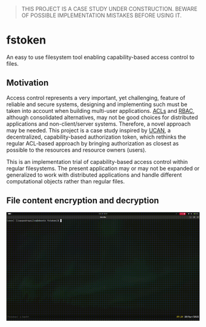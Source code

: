 > THIS PROJECT IS A CASE STUDY UNDER CONSTRUCTION. BEWARE OF POSSIBLE IMPLEMENTATION MISTAKES BEFORE USING IT.

# fstoken 

An easy to use filesystem tool enabling capability-based access control to files.

## Motivation

Access control represents a very important, yet challenging, feature of reliable and secure systems, designing and implementing such must be taken into account when building multi-user applications. [ACLs](https://en.wikipedia.org/wiki/Access-control_list) and [RBAC](https://en.wikipedia.org/wiki/Role-based_access_control), although consolidated alternatives, may not be good choices for distributed applications and non-client/server systems. Therefore, a novel approach may be needed. This project is a case study inspired by [UCAN](https://github.com/ucan-wg), a decentralized, capability-based authorization token, which rethinks the regular ACL-based approach by bringing authorization as closest as possible to the resources and resource owners (users).

This is an implementation trial of capability-based access control within regular filesystems. The present application may or may not be expanded or generalized to work with distributed applications and handle different computational objects rather than regular files.

## File content encryption and decryption

![encryption-decryption-flow](./.github/enc-dec.gif)

